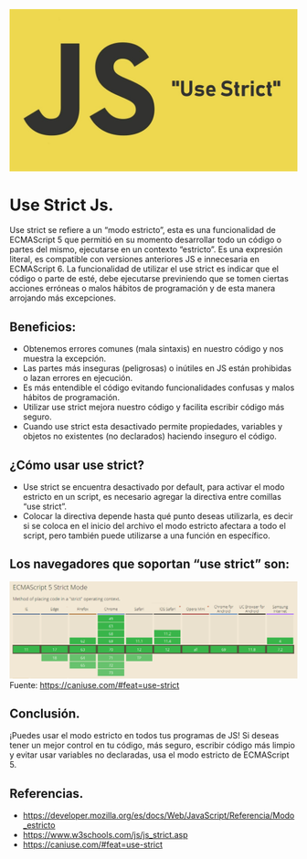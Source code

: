 ![UseStrictJs](https://raw.githubusercontent.com/AlfredoCU/Prueba-Git/master/Use%20Strict%20JS.jpg)

# Use Strict Js.

Use strict se refiere a un “modo estricto”, esta es una funcionalidad de ECMAScript 5 que permitió en su momento desarrollar todo un código o partes del mismo, ejecutarse en un contexto “estricto”.
Es una expresión literal, es compatible con versiones anteriores JS e innecesaria en ECMAScript 6.
La funcionalidad de utilizar el use strict es indicar que el código o parte de esté, debe ejecutarse previniendo que se tomen ciertas acciones erróneas o malos hábitos de programación y de esta manera arrojando más excepciones.

## Beneficios:

-	Obtenemos errores comunes (mala sintaxis) en nuestro código y nos muestra la excepción.
-	Las partes más inseguras (peligrosas) o inútiles en JS están prohibidas o lazan errores en ejecución.
-	Es más entendible el código evitando funcionalidades confusas y malos hábitos de programación.
-	Utilizar use strict mejora nuestro código y facilita escribir código más seguro.
-	Cuando use strict esta desactivado permite propiedades, variables y objetos no existentes (no declarados) haciendo inseguro el código.

## ¿Cómo usar use strict?

-	Use strict se encuentra desactivado por default, para activar el modo estricto en un script, es necesario agregar la directiva entre comillas “use strict”.
-	Colocar la directiva depende hasta qué punto deseas utilizarla, es decir si se coloca en el inicio del archivo el modo estricto afectara a todo el script, pero también puede utilizarse a una función en específico.

## Los navegadores que soportan “use strict” son:

![Navegadores](https://raw.githubusercontent.com/AlfredoCU/Prueba-Git/master/Use%20Strict.png)
Fuente: https://caniuse.com/#feat=use-strict 

## Conclusión.

¡Puedes usar el modo estricto en todos tus programas de JS! Si deseas tener un mejor control en tu código, más seguro, escribir código más limpio y evitar usar variables no declaradas, usa el modo estricto de ECMAScript 5.

## Referencias.

-	https://developer.mozilla.org/es/docs/Web/JavaScript/Referencia/Modo_estricto
-	https://www.w3schools.com/js/js_strict.asp
-	https://caniuse.com/#feat=use-strict
